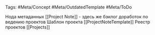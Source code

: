 Tags: #Meta/Concept #Meta/OutdatedTemplate #Meta/ToDo 

Нода метаданных [[Project Note]]  - здесь же бэклог доработок по ведению проектов
Шаблон проекта [[ProjectNoteTemplate]]
Реестр проектов [[Projects]]
